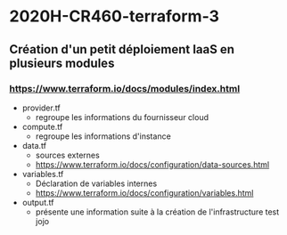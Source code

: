 # 2020H-CR460-terraform-3
## Création d'un petit déploiement IaaS en plusieurs modules

### https://www.terraform.io/docs/modules/index.html

* provider.tf
  * regroupe les informations du fournisseur cloud
* compute.tf
  * regroupe les informations d'instance
* data.tf
  * sources externes
  * https://www.terraform.io/docs/configuration/data-sources.html
* variables.tf
  * Déclaration de variables internes
  * https://www.terraform.io/docs/configuration/variables.html
* output.tf
  * présente une information suite à la création de l'infrastructure
test jojo
